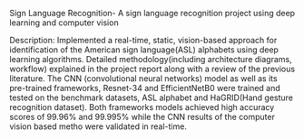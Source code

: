 Sign Language Recognition- A sign language recognition project using deep learning and computer vision 

Description: 
Implemented a real-time, static, vision-based approach for identification of the American sign language(ASL) alphabets using deep learning algorithms. Detailed methodology(including architecture diagrams, workflow) explained in the project report along with a review of the previous literature. The CNN (convolutional neural networks) model as well as its pre-trained frameworks, Resnet-34 and EfficientNetB0 were trained and tested on the benchmark datasets, ASL alphabet and HaGRID(Hand gesture recognition dataset). Both frameworks models achieved high accuracy scores of 99.96% and 99.995% while the CNN results of the computer vision based metho were validated in real-time. 

